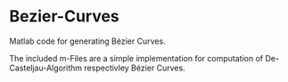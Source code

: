 # Bezier-Curves
Matlab code for generating Bézier Curves.

The included m-Files are a simple implementation for computation of De-Casteljau-Algorithm respectivley Bézier Curves.
